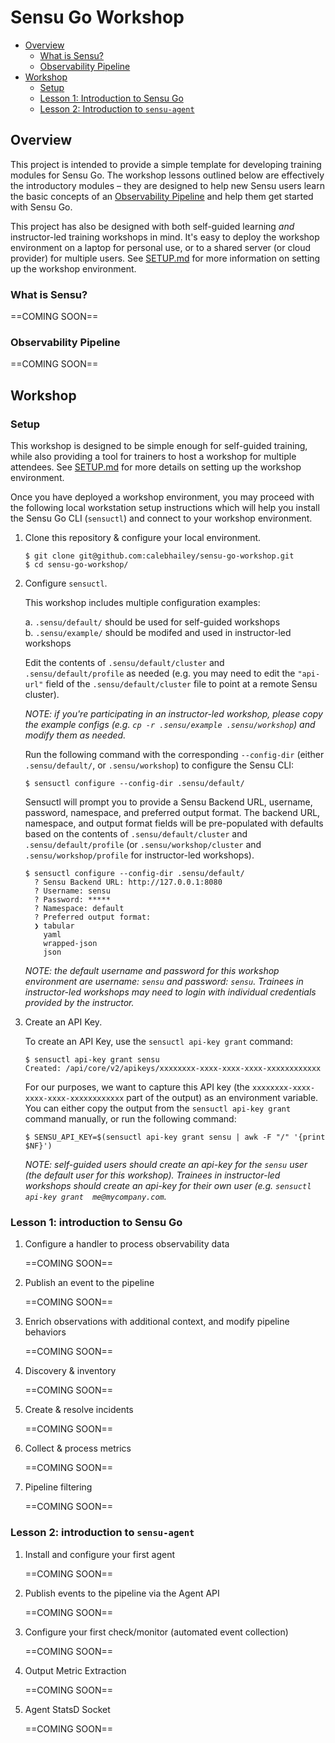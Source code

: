 # Sensu Go Workshop

- [Overview](#overview)
  - [What is Sensu?](#what-is-sensu)
  - [Observability Pipeline](#observability-pipeline)
- [Workshop](#workshop)
  - [Setup](#setup)
  - [Lesson 1: Introduction to Sensu Go](#lesson-1-introduction-to-sensu-go)
  - [Lesson 2: Introduction to `sensu-agent`](#lesson-2-introduction-to-sensu-agent)

## Overview 

This project is intended to provide a simple template for developing training 
modules for Sensu Go. The workshop lessons outlined below are effectively the 
introductory modules – they are designed to help new Sensu users learn the 
basic concepts of an [Observability Pipeline][0] and help them get started 
with Sensu Go. 

This project has also be designed with both self-guided learning _and_ 
instructor-led training workshops in mind. It's easy to deploy the workshop 
environment on a laptop for personal use, or to a shared server (or cloud 
provider) for multiple users. See [SETUP.md][1] for more information on 
setting up the workshop environment. 

### What is Sensu?

==COMING SOON==

### Observability Pipeline 

==COMING SOON==

## Workshop

### Setup

This workshop is designed to be simple enough for self-guided training, while 
also providing a tool for trainers to host a workshop for multiple attendees. 
See [SETUP.md][1] for more details on setting up the workshop environment. 

Once you have deployed a workshop environment, you may proceed with the 
following local workstation setup instructions which will help you install 
the Sensu Go CLI (`sensuctl`) and connect to your workshop environment.

1. Clone this repository & configure your local environment.  

   ```
   $ git clone git@github.com:calebhailey/sensu-go-workshop.git 
   $ cd sensu-go-workshop/ 
   ```
   
2. Configure `sensuctl`.  

   This workshop includes multiple configuration examples: 
   
   a. `.sensu/default/` should be used for self-guided workshops  
   b. `.sensu/example/` should be modifed and used in instructor-led workshops  

   Edit the contents of `.sensu/default/cluster` and `.sensu/default/profile` 
   as needed (e.g. you may need to edit the `"api-url"` field of the 
   `.sensu/default/cluster` file to point at a remote Sensu cluster). 
   
   _NOTE: if you're participating in an instructor-led workshop, please copy 
   the example configs (e.g. `cp -r .sensu/example .sensu/workshop`) and 
   modify them as needed._

   Run the following command with the corresponding `--config-dir` (either 
   `.sensu/default/`, or `.sensu/workshop`) to configure the Sensu CLI: 
   
   ```
   $ sensuctl configure --config-dir .sensu/default/ 
   ```

   Sensuctl will prompt you to provide a Sensu Backend URL, username, password,
   namespace, and preferred output format. The backend URL, namespace, and 
   output format fields will be pre-populated with defaults based on the 
   contents of `.sensu/default/cluster` and `.sensu/default/profile` (or 
   `.sensu/workshop/cluster` and `.sensu/workshop/profile` for instructor-led
   workshops). 
   
   ```
   $ sensuctl configure --config-dir .sensu/default/
     ? Sensu Backend URL: http://127.0.0.1:8080
     ? Username: sensu
     ? Password: *****
     ? Namespace: default
     ? Preferred output format:
     ❯ tabular
       yaml
       wrapped-json
       json
   ```

   _NOTE: the default username and password for this workshop environment are 
   username: `sensu` and password: `sensu`. Trainees in instructor-led 
   workshops may need to login with individual credentials provided by the 
   instructor._
   
3. Create an API Key. 

   To create an API Key, use the `sensuctl api-key grant` command: 
   
   ```
   $ sensuctl api-key grant sensu
   Created: /api/core/v2/apikeys/xxxxxxxx-xxxx-xxxx-xxxx-xxxxxxxxxxxx
   ```
   
   For our purposes, we want to capture this API key (the 
   `xxxxxxxx-xxxx-xxxx-xxxx-xxxxxxxxxxxx` part of the output) as an environment
   variable. You can either copy the output from the `sensuctl api-key grant`
   command manually, or run the following command: 
   
   ```
   $ SENSU_API_KEY=$(sensuctl api-key grant sensu | awk -F "/" '{print $NF}')
   ```
   
   _NOTE: self-guided users should create an api-key for the `sensu` user (the 
   default user for this workshop). Trainees in instructor-led workshops should
   create an api-key for their own user (e.g. `sensuctl api-key grant 
   me@mycompany.com`._ 
   
### Lesson 1: introduction to Sensu Go

1. Configure a handler to process observability data

   ==COMING SOON==

2. Publish an event to the pipeline 

   ==COMING SOON==

3. Enrich observations with additional context, and modify pipeline behaviors

   ==COMING SOON==

4. Discovery & inventory 

   ==COMING SOON==

5. Create & resolve incidents  

   ==COMING SOON==
   
6. Collect & process metrics 

   ==COMING SOON==
   
7. Pipeline filtering 

   ==COMING SOON==

### Lesson 2: introduction to `sensu-agent`

1. Install and configure your first agent 

   ==COMING SOON==
   
2. Publish events to the pipeline via the Agent API 

   ==COMING SOON==
   
3. Configure your first check/monitor (automated event collection)

   ==COMING SOON==

4. Output Metric Extraction 

   ==COMING SOON==

5. Agent StatsD Socket 

   ==COMING SOON==



[0]:  #observability-pipeline 
[1]:  /docs/SETUP.md
[2]:  #
[3]:  #
[4]:  #
[5]:  #
[6]:  #
[7]:  #
[8]:  #
[9]:  #
[10]: #
[11]: #
